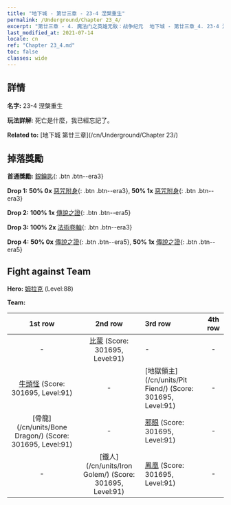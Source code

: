 ```yaml
---
title: "地下城 - 第廿三章 - 23-4 涅槃重生"
permalink: /Underground/Chapter 23_4/
excerpt: "第廿三章 - 4. 魔法门之英雄无敌：战争纪元  地下城 - 第廿三章_4. 23-4 涅槃重生"
last_modified_at: 2021-07-14
locale: cn
ref: "Chapter 23_4.md"
toc: false
classes: wide
---
```


## 詳情

 **名字:** 23-4 涅槃重生

 **玩法詳解:**       死亡是什麼，我已經忘記了。

 **Related to:** [地下城 第廿三章](/cn/Underground/Chapter 23/)

## 掉落獎勵

 **首通獎勵:** [銀鑰匙](/cn/Items/con_693/){: .btn .btn--era3}

 **Drop 1:** **50% 0x** [惡咒附身](/cn/Items/her_410/){: .btn .btn--era3}, **50% 1x** [惡咒附身](/cn/Items/her_410/){: .btn .btn--era3}

 **Drop 2:** **100% 1x** [傳說之證](/cn/Items/mat_88/){: .btn .btn--era5}

 **Drop 3:** **100% 2x** [法術卷軸](/cn/Items/con_694/){: .btn .btn--era3}

 **Drop 4:** **50% 0x** [傳說之證](/cn/Items/mat_81/){: .btn .btn--era5}, **50% 1x** [傳說之證](/cn/Items/mat_81/){: .btn .btn--era5}


## Fight against Team
 **Hero:** [姆拉克](/cn/heroes/Mullich/) (Level:88)

 **Team:**


  | 1st row | 2nd row | 3rd row | 4th row |
  |:----:|:----:|:----|:----:|
  | - | [比蒙](/cn/units/Behemoth/) (Score: 301695, Level:91)  | - | - |
  | [牛頭怪](/cn/units/Minotaur/) (Score: 301695, Level:91)  | - | [地獄領主](/cn/units/Pit Fiend/) (Score: 301695, Level:91)  | - |
  | [骨龍](/cn/units/Bone Dragon/) (Score: 301695, Level:91)  | - | [邪眼](/cn/units/Beholder/) (Score: 301695, Level:91)  | - |
  | - | [鐵人](/cn/units/Iron Golem/) (Score: 301695, Level:91)  | [鳳凰](/cn/units/Firebird/) (Score: 301695, Level:91)  | - |


